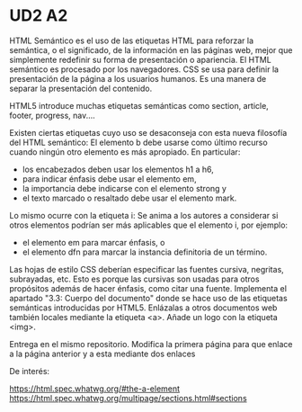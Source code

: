 # UD2 A2

HTML Semántico es el uso de las etiquetas HTML para reforzar la semántica, o el significado, de la información en las páginas web, mejor que simplemente redefinir su forma de presentación o apariencia. El HTML semántico es procesado por los navegadores. CSS se usa para definir la presentación de la página a los usuarios humanos. Es una manera de separar la presentación del contenido.

HTML5 introduce muchas etiquetas semánticas como section, article, footer, progress, nav.... 

Existen ciertas etiquetas cuyo uso se desaconseja con esta nueva filosofía del HTML semántico: El elemento b debe usarse como último recurso cuando ningún otro elemento es más apropiado. En particular:

- los encabezados deben usar los elementos h1 a h6, 
- para indicar énfasis debe usar el elemento em, 
- la importancia debe indicarse con el elemento strong y 
- el texto marcado o resaltado debe usar el elemento mark. 

Lo mismo ocurre con la etiqueta i: Se anima a los autores a considerar si otros elementos podrían ser más aplicables que el elemento i, por ejemplo:

- el elemento em para marcar énfasis, o 
- el elemento dfn para marcar la instancia definitoria de un término. 

Las hojas de estilo CSS deberían especificar las fuentes cursiva, negritas, subrayadas, etc. Esto es porque las cursivas son usadas para otros propósitos además de hacer énfasis, como citar una fuente.
Implementa el apartado "3.3: Cuerpo del documento" donde se hace uso de las etiquetas semánticas introducidas por HTML5. Enlázalas a otros documentos web también locales mediante la etiqueta &lt;a&gt;. Añade un logo con la etiqueta &lt;img&gt;.

Entrega en el mismo repositorio. Modifica la primera página para que enlace a la página anterior y a esta mediante dos enlaces

De interés:

https://html.spec.whatwg.org/#the-a-element
https://html.spec.whatwg.org/multipage/sections.html#sections